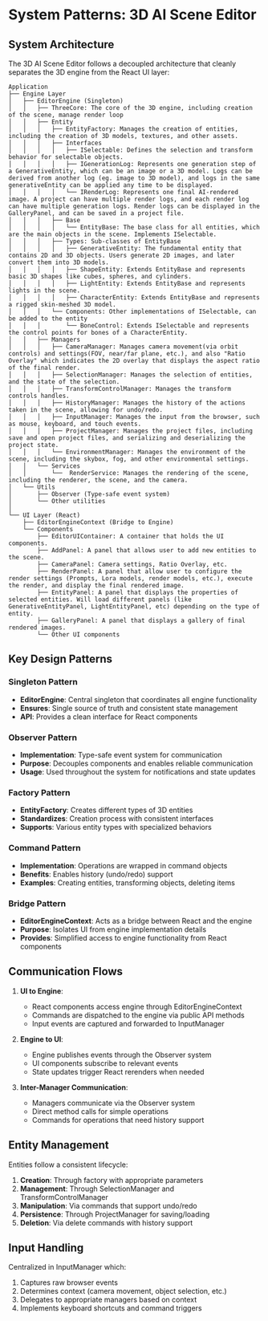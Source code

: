 # System Patterns: 3D AI Scene Editor

## System Architecture

The 3D AI Scene Editor follows a decoupled architecture that cleanly separates the 3D engine from the React UI layer:

```
Application
├── Engine Layer
│   ├── EditorEngine (Singleton)
│   │   ├── ThreeCore: The core of the 3D engine, including creation of the scene, manage render loop
│   │   ├── Entity
│   │   │   ├── EntityFactory: Manages the creation of entities, including the creation of 3D models, textures, and other assets.
│   │   │   ├── Interfaces
│   │   │   │   ├── ISelectable: Defines the selection and transform behavior for selectable objects.
│   │   │   │   ├── IGenerationLog: Represents one generation step of a GenerativeEntity, which can be an image or a 3D model. Logs can be derived from another log (eg. image to 3D model), and logs in the same generativeEntity can be applied any time to be displayed.
│   │   │   │   └── IRenderLog: Represents one final AI-rendered image. A project can have multiple render logs, and each render log can have multiple generation logs. Render logs can be displayed in the GalleryPanel, and can be saved in a project file.
│   │   │   ├── Base
│   │   │   │   └── EntityBase: The base class for all entities, which are the main objects in the scene. Implements ISelectable.
│   │   │   ├── Types: Sub-classes of EntityBase
│   │   │   │   ├── GenerativeEntity: The fundamental entity that contains 2D and 3D objects. Users generate 2D images, and later convert them into 3D models. 
│   │   │   │   ├── ShapeEntity: Extends EntityBase and represents basic 3D shapes like cubes, spheres, and cylinders.
│   │   │   │   ├── LightEntity: Extends EntityBase and represents lights in the scene.
│   │   │   │   ├── CharacterEntity: Extends EntityBase and represents a rigged skin-meshed 3D model.
│   │   │   └── Components: Other implementations of ISelectable, can be added to the entity
│   │   │       └── BoneControl: Extends ISelectable and represents the control points for bones of a CharacterEntity.
│   │   ├── Managers
│   │   │   ├── CameraManager: Manages camera movement(via orbit controls) and settings(FOV, near/far plane, etc.), and also "Ratio Overlay" which indicates the 2D overlay that displays the aspect ratio of the final render.
│   │   │   ├── SelectionManager: Manages the selection of entities, and the state of the selection.
│   │   │   ├── TransformControlManager: Manages the transform controls handles.
│   │   │   ├── HistoryManager: Manages the history of the actions taken in the scene, allowing for undo/redo.
│   │   │   ├── InputManager: Manages the input from the browser, such as mouse, keyboard, and touch events.
│   │   │   ├── ProjectManager: Manages the project files, including save and open project files, and serializing and deserializing the project state.
│   │   │   └── EnvironmentManager: Manages the environment of the scene, including the skybox, fog, and other environmental settings.
│   │   └── Services
│   │       └──  RenderService: Manages the rendering of the scene, including the renderer, the scene, and the camera.
│   └── Utils
│       ├── Observer (Type-safe event system)
│       └── Other utilities
│
└── UI Layer (React)
    ├── EditorEngineContext (Bridge to Engine)
    └── Components
        ├── EditorUIContainer: A container that holds the UI components.
        ├── AddPanel: A panel that allows user to add new entities to the scene.
        ├── CameraPanel: Camera settings, Ratio Overlay, etc.
        ├── RenderPanel: A panel that allow user to configure the render settings (Prompts, Lora models, render models, etc.), execute the render, and display the final rendered image.
        ├── EntityPanel: A panel that displays the properties of selected entities. Will load different panels (like GenerativeEntityPanel, LightEntityPanel, etc) depending on the type of entity.
        ├── GalleryPanel: A panel that displays a gallery of final rendered images.
        └── Other UI components
```

## Key Design Patterns

### Singleton Pattern
- **EditorEngine**: Central singleton that coordinates all engine functionality
- **Ensures**: Single source of truth and consistent state management
- **API**: Provides a clean interface for React components

### Observer Pattern
- **Implementation**: Type-safe event system for communication
- **Purpose**: Decouples components and enables reliable communication
- **Usage**: Used throughout the system for notifications and state updates

### Factory Pattern
- **EntityFactory**: Creates different types of 3D entities
- **Standardizes**: Creation process with consistent interfaces
- **Supports**: Various entity types with specialized behaviors

### Command Pattern
- **Implementation**: Operations are wrapped in command objects
- **Benefits**: Enables history (undo/redo) support
- **Examples**: Creating entities, transforming objects, deleting items

### Bridge Pattern
- **EditorEngineContext**: Acts as a bridge between React and the engine
- **Purpose**: Isolates UI from engine implementation details
- **Provides**: Simplified access to engine functionality from React components

## Communication Flows

1. **UI to Engine**:
   - React components access engine through EditorEngineContext
   - Commands are dispatched to the engine via public API methods
   - Input events are captured and forwarded to InputManager

2. **Engine to UI**:
   - Engine publishes events through the Observer system
   - UI components subscribe to relevant events
   - State updates trigger React rerenders when needed

3. **Inter-Manager Communication**:
   - Managers communicate via the Observer system
   - Direct method calls for simple operations
   - Commands for operations that need history support

## Entity Management

Entities follow a consistent lifecycle:
1. **Creation**: Through factory with appropriate parameters
2. **Management**: Through SelectionManager and TransformControlManager
3. **Manipulation**: Via commands that support undo/redo
4. **Persistence**: Through ProjectManager for saving/loading
5. **Deletion**: Via delete commands with history support

## Input Handling

Centralized in InputManager which:
1. Captures raw browser events
2. Determines context (camera movement, object selection, etc.)
3. Delegates to appropriate managers based on context
4. Implements keyboard shortcuts and command triggers 